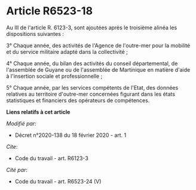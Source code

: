 # Article R6523-18

Au III de l'article R. 6123-3, sont ajoutées après le troisième alinéa les dispositions suivantes :

3° Chaque année, des activités de l'Agence de l'outre-mer pour la mobilité et du service militaire adapté dans la
collectivité ;

4° Chaque année, du bilan des activités du conseil départemental, de l'assemblée de Guyane ou de l'assemblée de Martinique en
matière d'aide à l'insertion sociale et professionnelle ;

5° Chaque année, par les services compétents de l'Etat, des données relatives au territoire d'outre-mer concernées figurant
dans les états statistiques et financiers des opérateurs de compétences.

**Liens relatifs à cet article**

_Modifié par_:

  - Décret n°2020-138 du 18 février 2020 - art. 1

_Cite_:

  - Code du travail - art. R6123-3

_Cité par_:

  - Code du travail - art. R6523-24 (V)

